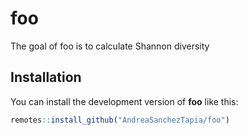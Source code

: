 
<!-- README.md is generated from README.Rmd. Please edit that file -->

# foo

<!-- badges: start -->
<!-- badges: end -->

The goal of foo is to calculate Shannon diversity

## Installation

You can install the development version of **foo** like this:

``` r
remotes::install_github("AndreaSanchezTapia/foo")
```
